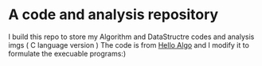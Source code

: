 # A code and analysis repository 

I build this repo to store my Algorithm and DataStructre codes and analysis imgs ( C language version )
The code is from [Hello Algo](https://github.com/krahets/hello-algo) and I modify it to formulate the execuable programs:)
